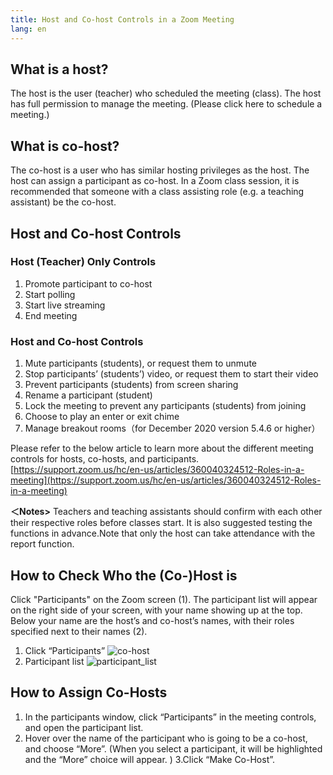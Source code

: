 ```yaml
---
title: Host and Co-host Controls in a Zoom Meeting
lang: en
---
```


## What is a host?
The host is the user (teacher) who scheduled the meeting (class). The host has full permission to manage the meeting.
(Please click here to schedule a meeting.)

## What is co-host?
The co-host is a user who has similar hosting privileges as the host. The host can assign a participant as co-host.
In a Zoom class session, it is recommended that someone with a class assisting role (e.g. a teaching assistant) be the co-host.

## Host and Co-host Controls
### Host (Teacher) Only Controls
1. Promote participant to co-host
1. Start polling
1. Start live streaming
1. End meeting

### Host and Co-host Controls
1. Mute participants (students), or request them to unmute
1. Stop participants’ (students’) video, or request them to start their video
1. Prevent participants (students) from screen sharing
1. Rename a participant (student)
1. Lock the meeting to prevent any participants (students) from joining
1. Choose to play an enter or exit chime
1. Manage breakout rooms（for December 2020 version 5.4.6 or higher）

Please refer to the below article to learn more about the different meeting controls for hosts, co-hosts, and participants.
[https://support.zoom.us/hc/en-us/articles/360040324512-Roles-in-a-meeting](https://support.zoom.us/hc/en-us/articles/360040324512-Roles-in-a-meeting)

**＜Notes>**
Teachers and teaching assistants should confirm with each other their respective roles before classes start. It is also suggested testing the functions in advance.Note that only the host can take attendance with the report function.

## How to Check Who the (Co-)Host is
Click "Participants" on the Zoom screen (1).  The participant list will appear on the right side of your screen, with your name showing up at the top. Below your name are the host’s and co-host’s names, with their roles specified next to their names (2).
1. Click “Participants”
![co-host](img/sharing_screen_faculty_members_1.png)
1. Participant list
![participant_list](img/sharing_screen_faculty_members_2.png)


## How to Assign Co-Hosts
1. In the participants window, click “Participants” in the meeting controls, and open the participant list.
1. Hover over the name of the participant who is going to be a co-host, and choose “More”. (When you select a participant, it will be highlighted and the “More” choice will appear. )
3.Click “Make Co-Host”.

